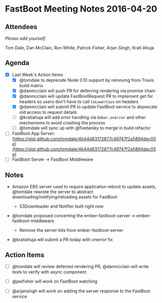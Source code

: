 # FastBoot Meeting Notes 2016-04-20

## Attendees

*Please add yourself.*

Tom Dale, Dan McClain, Ron White, Patrick Fisher, Arjan Singh, Krati
Ahuja

## Agenda

- [x] Last Week's Action Items
    - [x] @tomdale to deprecate Node 0.10 support by removing from
      Travis build matrix
    - [x] @danmcclain will push PR for deferring rendering via promise
      chain
    - [x] @danmcclain will update FastBootRequest PR to implement get
      for headers so users don't have to call `toLowerCase` on headers
    - [x] @danmcclain will submit PR to update FastBoot service to
      deprecate old access to request details
    - [ ] @kratiahuja will add error handling via `Ember.onerror` and
      other mechanisms to avoid crashing the process
    - [ ] @tomdale will sync up with @fivetanley to merge in build
      refactor
 
- [ ] FastBoot App Server:
  [https://gist.github.com/tomdale/4b44d83172877c49747f2a5894dec05e](https://gist.github.com/tomdale/4b44d83172877c49747f2a5894dec05e)
- [ ] FastBoot Server -> FastBoot Middleware
 
## Notes

- Amazon EBS server used to require application reboot to update assets,
  @tomdale rewrote the server to abstract
downloading/notifying/reloading assets for FastBoot
    - S3Downloader and Notifier built right now
 
- @tomdale proposed converting the ember-fastboot-server ->
  ember-fastboot-middleware
    - Remove the server bits from ember-fastboot-server
 
- @kratiahuja will submit a PR today with onerror fix
 
## Action Items

- [ ] @tomdale will review deferred rendering PR, @danmcclain will write tests to verify with
  async component
- [ ] @pwfisher will work on FastBoot watching
- [ ] @arjansingh will work on adding the server response to the
  FastBoot service
 
